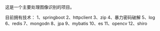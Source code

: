 这是一个主要处理图像识别的项目。

目前拥有技术：
1、springboot
2、httpclient
3、zip
4、暴力密码破解
5、log
6、redis
7、mongodn
8、jpa
9、mybatis
10、es
11、opencv
12、shiro
